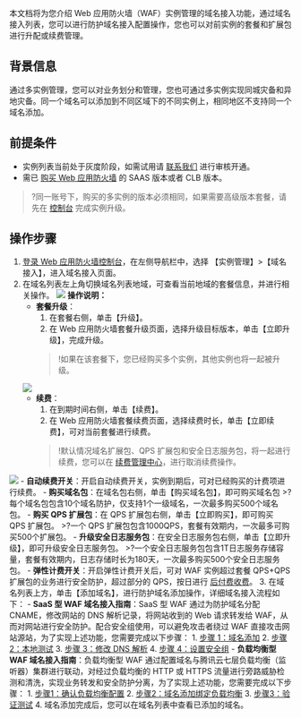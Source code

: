 本文档将为您介绍 Web 应用防火墙（WAF）实例管理的域名接入功能，通过域名接入列表，您可以进行防护域名接入配置操作，您也可以对前实例的套餐和扩展包进行升配或续费管理。
## 背景信息
通过多实例管理，您可以对业务划分和管理，您也可通过多实例实现同城灾备和异地灾备。同一个域名可以添加到不同区域下的不同实例上，相同地区不支持同一个域名添加。
## 前提条件
- 实例列表当前处于灰度阶段，如需试用请 [联系我们](https://cloud.tencent.com/act/event/connect-service) 进行审核开通。
- 需已 [购买 Web 应用防火墙](https://buy.cloud.tencent.com/buy/waf) 的 SAAS 版本或者 CLB 版本。
>?同一账号下，购买的多实例的版本必须相同，如果需要高级版本套餐，请先在 [控制台](https://console.cloud.tencent.com/guanjia/waf/overview) 完成实例升级。

## 操作步骤
1. [登录 Web 应用防火墙控制台](https://console.cloud.tencent.com/guanjia/tea-overview)，在左侧导航栏中，选择 【实例管理】>【域名接入】，进入域名接入页面。
2. 在域名列表左上角切换域名列表地域，可查看当前地域的套餐信息，并进行相关操作。
![](https://main.qcloudimg.com/raw/220853c357acdca4a92b1f1109bc76cb.png)
	**操作说明：**
	- **套餐升级**：
		1. 在套餐右侧，单击【升级】。
		2. 在 Web 应用防火墙套餐升级页面，选择升级目标版本，单击【立即升级】，完成升级。
		>!如果在该套餐下，您已经购买多个实例，其他实例也将一起被升级。
		>
	![](https://main.qcloudimg.com/raw/66e23807d868d9aa39fdf3b00646c095.png)
	- **续费**：
		1. 在到期时间右侧，单击【续费】。
		2. 在 Web 应用防火墙套餐续费页面，选择续费时长，单击【立即续费】，可对当前套餐进行续费。
		>!默认情况域名扩展包、QPS 扩展包和安全日志服务包，将一起进行续费，您可以在 [续费管理中心](https://console.cloud.tencent.com/account/renewal)，进行取消续费操作。
		>
![](https://main.qcloudimg.com/raw/3abce31e54bab4d651720321e95886a9.png)
	- **自动续费开关**：开启自动续费开关，实例到期后，可对已经购买的计费项进行续费。
	- **购买域名包**：在域名包右侧，单击【购买域名包】，即可购买域名包
	>?	每个域名包包含10个域名防护，仅支持1个一级域名，一次最多购买500个域名包。
	- **购买 QPS 扩展包**：在 QPS 扩展包右侧，单击【立即购买】，即可购买 QPS 扩展包。
	>?一个 QPS 扩展包包含1000QPS，套餐有效期内，一次最多可购买500个扩展包。
	- **升级安全日志服务包**：在安全日志服务包右侧，单击【立即升级】，即可升级安全日志服务包。
	>?一个安全日志服务包包含1T日志服务存储容量，套餐有效期内，日志存储时长为180天，一次最多购买500个安全日志服务包。
	-  **弹性计费开关**：开启弹性计费开关后，可对 WAF 实例超过套餐 QPS+QPS 扩展包的业务进行安全防护，超过部分的 QPS，按日进行 [后付费收费](https://cloud.tencent.com/document/product/627/11730)。
3. 在域名列表上方，单击【添加域名】，进行防护域名添加操作，详细域名接入流程如下：
	- **SaaS 型 WAF 域名接入指南**：SaaS 型 WAF 通过为防护域名分配 CNAME，修改网站的 DNS 解析记录，将网站收到的 Web 请求转发给 WAF，从而对网站进行安全防护。配合安全组使用，可以避免攻击者绕过 WAF 直接攻击网站源站，为了实现上述功能，您需要完成以下步骤：
		1. [步骤 1：域名添加](https://cloud.tencent.com/document/product/627/18631)
		2. [步骤 2：本地测试](https://cloud.tencent.com/document/product/627/18632)
		3. [步骤 3：修改 DNS 解析](https://cloud.tencent.com/document/product/627/18633)
		4. [步骤 4：设置安全组](https://cloud.tencent.com/document/product/627/18634)
	- **负载均衡型 WAF 域名接入指南**：负载均衡型 WAF 通过配置域名与腾讯云七层负载均衡（监听器）集群进行联动，对经过负载均衡的 HTTP 或 HTTPS 流量进行旁路威胁检测和清洗，实现业务转发和安全防护分离，为了实现上述功能，您需要完成以下步骤：
		1. [步骤1：确认负载均衡配置](https://cloud.tencent.com/document/product/627/40765)
		2. [步骤2：域名添加绑定负载均衡](https://cloud.tencent.com/document/product/627/40766)
		3. [步骤3：验证测试](https://cloud.tencent.com/document/product/627/40767)
4. 域名添加完成后，您可以在域名列表中查看已添加的域名。

